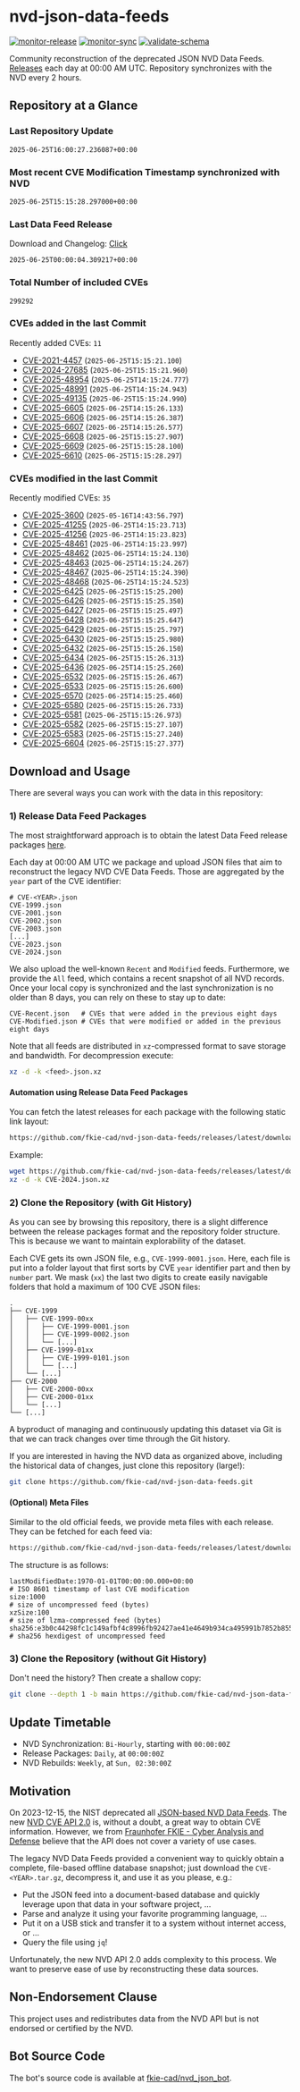 # nvd-json-data-feeds

[![monitor-release](https://github.com/fkie-cad/nvd-json-data-feeds/actions/workflows/monitor_release.yml/badge.svg)](https://github.com/fkie-cad/nvd-json-data-feeds/actions/workflows/monitor_release.yml)
[![monitor-sync](https://github.com/fkie-cad/nvd-json-data-feeds/actions/workflows/monitor_sync.yml/badge.svg)](https://github.com/fkie-cad/nvd-json-data-feeds/actions/workflows/monitor_sync.yml)
[![validate-schema](https://github.com/fkie-cad/nvd-json-data-feeds/actions/workflows/validate_schema.yml/badge.svg)](https://github.com/fkie-cad/nvd-json-data-feeds/actions/workflows/validate_schema.yml)

Community reconstruction of the deprecated JSON NVD Data Feeds.
[Releases](https://github.com/fkie-cad/nvd-json-data-feeds/releases/latest) each day at 00:00 AM UTC.
Repository synchronizes with the NVD every 2 hours.

## Repository at a Glance

### Last Repository Update

```plain
2025-06-25T16:00:27.236087+00:00
```

### Most recent CVE Modification Timestamp synchronized with NVD

```plain
2025-06-25T15:15:28.297000+00:00
```

### Last Data Feed Release

Download and Changelog: [Click](https://github.com/fkie-cad/nvd-json-data-feeds/releases/latest)

```plain
2025-06-25T00:00:04.309217+00:00
```

### Total Number of included CVEs

```plain
299292
```

### CVEs added in the last Commit

Recently added CVEs: `11`

- [CVE-2021-4457](CVE-2021/CVE-2021-44xx/CVE-2021-4457.json) (`2025-06-25T15:15:21.100`)
- [CVE-2024-27685](CVE-2024/CVE-2024-276xx/CVE-2024-27685.json) (`2025-06-25T15:15:21.960`)
- [CVE-2025-48954](CVE-2025/CVE-2025-489xx/CVE-2025-48954.json) (`2025-06-25T14:15:24.777`)
- [CVE-2025-48991](CVE-2025/CVE-2025-489xx/CVE-2025-48991.json) (`2025-06-25T14:15:24.943`)
- [CVE-2025-49135](CVE-2025/CVE-2025-491xx/CVE-2025-49135.json) (`2025-06-25T15:15:24.990`)
- [CVE-2025-6605](CVE-2025/CVE-2025-66xx/CVE-2025-6605.json) (`2025-06-25T14:15:26.133`)
- [CVE-2025-6606](CVE-2025/CVE-2025-66xx/CVE-2025-6606.json) (`2025-06-25T14:15:26.387`)
- [CVE-2025-6607](CVE-2025/CVE-2025-66xx/CVE-2025-6607.json) (`2025-06-25T14:15:26.577`)
- [CVE-2025-6608](CVE-2025/CVE-2025-66xx/CVE-2025-6608.json) (`2025-06-25T15:15:27.907`)
- [CVE-2025-6609](CVE-2025/CVE-2025-66xx/CVE-2025-6609.json) (`2025-06-25T15:15:28.100`)
- [CVE-2025-6610](CVE-2025/CVE-2025-66xx/CVE-2025-6610.json) (`2025-06-25T15:15:28.297`)


### CVEs modified in the last Commit

Recently modified CVEs: `35`

- [CVE-2025-3600](CVE-2025/CVE-2025-36xx/CVE-2025-3600.json) (`2025-05-16T14:43:56.797`)
- [CVE-2025-41255](CVE-2025/CVE-2025-412xx/CVE-2025-41255.json) (`2025-06-25T14:15:23.713`)
- [CVE-2025-41256](CVE-2025/CVE-2025-412xx/CVE-2025-41256.json) (`2025-06-25T14:15:23.823`)
- [CVE-2025-48461](CVE-2025/CVE-2025-484xx/CVE-2025-48461.json) (`2025-06-25T14:15:23.997`)
- [CVE-2025-48462](CVE-2025/CVE-2025-484xx/CVE-2025-48462.json) (`2025-06-25T14:15:24.130`)
- [CVE-2025-48463](CVE-2025/CVE-2025-484xx/CVE-2025-48463.json) (`2025-06-25T14:15:24.267`)
- [CVE-2025-48467](CVE-2025/CVE-2025-484xx/CVE-2025-48467.json) (`2025-06-25T14:15:24.390`)
- [CVE-2025-48468](CVE-2025/CVE-2025-484xx/CVE-2025-48468.json) (`2025-06-25T14:15:24.523`)
- [CVE-2025-6425](CVE-2025/CVE-2025-64xx/CVE-2025-6425.json) (`2025-06-25T15:15:25.200`)
- [CVE-2025-6426](CVE-2025/CVE-2025-64xx/CVE-2025-6426.json) (`2025-06-25T15:15:25.350`)
- [CVE-2025-6427](CVE-2025/CVE-2025-64xx/CVE-2025-6427.json) (`2025-06-25T15:15:25.497`)
- [CVE-2025-6428](CVE-2025/CVE-2025-64xx/CVE-2025-6428.json) (`2025-06-25T15:15:25.647`)
- [CVE-2025-6429](CVE-2025/CVE-2025-64xx/CVE-2025-6429.json) (`2025-06-25T15:15:25.797`)
- [CVE-2025-6430](CVE-2025/CVE-2025-64xx/CVE-2025-6430.json) (`2025-06-25T15:15:25.980`)
- [CVE-2025-6432](CVE-2025/CVE-2025-64xx/CVE-2025-6432.json) (`2025-06-25T15:15:26.150`)
- [CVE-2025-6434](CVE-2025/CVE-2025-64xx/CVE-2025-6434.json) (`2025-06-25T15:15:26.313`)
- [CVE-2025-6436](CVE-2025/CVE-2025-64xx/CVE-2025-6436.json) (`2025-06-25T14:15:25.260`)
- [CVE-2025-6532](CVE-2025/CVE-2025-65xx/CVE-2025-6532.json) (`2025-06-25T15:15:26.467`)
- [CVE-2025-6533](CVE-2025/CVE-2025-65xx/CVE-2025-6533.json) (`2025-06-25T15:15:26.600`)
- [CVE-2025-6570](CVE-2025/CVE-2025-65xx/CVE-2025-6570.json) (`2025-06-25T14:15:25.460`)
- [CVE-2025-6580](CVE-2025/CVE-2025-65xx/CVE-2025-6580.json) (`2025-06-25T15:15:26.733`)
- [CVE-2025-6581](CVE-2025/CVE-2025-65xx/CVE-2025-6581.json) (`2025-06-25T15:15:26.973`)
- [CVE-2025-6582](CVE-2025/CVE-2025-65xx/CVE-2025-6582.json) (`2025-06-25T15:15:27.107`)
- [CVE-2025-6583](CVE-2025/CVE-2025-65xx/CVE-2025-6583.json) (`2025-06-25T15:15:27.240`)
- [CVE-2025-6604](CVE-2025/CVE-2025-66xx/CVE-2025-6604.json) (`2025-06-25T15:15:27.377`)


## Download and Usage

There are several ways you can work with the data in this repository:

### 1) Release Data Feed Packages

The most straightforward approach is to obtain the latest Data Feed release packages [here](https://github.com/fkie-cad/nvd-json-data-feeds/releases/latest).

Each day at 00:00 AM UTC we package and upload JSON files that aim to reconstruct the legacy NVD CVE Data Feeds.
Those are aggregated by the `year` part of the CVE identifier:

```
# CVE-<YEAR>.json
CVE-1999.json
CVE-2001.json
CVE-2002.json
CVE-2003.json
[...]
CVE-2023.json
CVE-2024.json
```

We also upload the well-known `Recent` and `Modified` feeds.
Furthermore, we provide the `All` feed, which contains a recent snapshot of all NVD records.
Once your local copy is synchronized and the last synchronization is no older than 8 days, you can rely on these to stay up to date:

```plain
CVE-Recent.json   # CVEs that were added in the previous eight days
CVE-Modified.json # CVEs that were modified or added in the previous eight days
```

Note that all feeds are distributed in `xz`-compressed format to save storage and bandwidth.
For decompression execute:

```sh
xz -d -k <feed>.json.xz
```

#### Automation using Release Data Feed Packages

You can fetch the latest releases for each package with the following static link layout:

```sh
https://github.com/fkie-cad/nvd-json-data-feeds/releases/latest/download/CVE-<YEAR>.json.xz
```

Example:

```sh
wget https://github.com/fkie-cad/nvd-json-data-feeds/releases/latest/download/CVE-2024.json.xz
xz -d -k CVE-2024.json.xz
```

### 2) Clone the Repository (with Git History)

As you can see by browsing this repository, there is a slight difference between the release packages format and the repository folder structure.
This is because we want to maintain explorability of the dataset.

Each CVE gets its own JSON file, e.g., `CVE-1999-0001.json`.
Here, each file is put into a folder layout that first sorts by CVE `year` identifier part and then by `number` part.
We mask (`xx`) the last two digits to create easily navigable folders that hold a maximum of 100 CVE JSON files:

```plain
.
├── CVE-1999
│   ├── CVE-1999-00xx
│   │   ├── CVE-1999-0001.json
│   │   ├── CVE-1999-0002.json
│   │   └── [...]
│   ├── CVE-1999-01xx
│   │   ├── CVE-1999-0101.json
│   │   └── [...]
│   └── [...]
├── CVE-2000
│   ├── CVE-2000-00xx
│   ├── CVE-2000-01xx
│   └── [...]
└── [...]
```

A byproduct of managing and continuously updating this dataset via Git is that we can track changes over time through the Git history.

If you are interested in having the NVD data as organized above, including the historical data of changes, just clone this repository (large!):

```sh
git clone https://github.com/fkie-cad/nvd-json-data-feeds.git
```

#### (Optional) Meta Files

Similar to the old official feeds, we provide meta files with each release. They can be fetched for each feed via:

```sh
https://github.com/fkie-cad/nvd-json-data-feeds/releases/latest/download/CVE-<YEAR>.meta
```

The structure is as follows:

```plain
lastModifiedDate:1970-01-01T00:00:00.000+00:00                          # ISO 8601 timestamp of last CVE modification
size:1000                                                               # size of uncompressed feed (bytes)
xzSize:100                                                              # size of lzma-compressed feed (bytes)
sha256:e3b0c44298fc1c149afbf4c8996fb92427ae41e4649b934ca495991b7852b855 # sha256 hexdigest of uncompressed feed
```

### 3) Clone the Repository (without Git History)

Don't need the history? Then create a shallow copy:

```sh
git clone --depth 1 -b main https://github.com/fkie-cad/nvd-json-data-feeds.git
```


## Update Timetable

* NVD Synchronization: `Bi-Hourly`, starting with `00:00:00Z`
* Release Packages: `Daily`, at `00:00:00Z`
* NVD Rebuilds: `Weekly`, at `Sun, 02:30:00Z`


## Motivation

On 2023-12-15, the NIST deprecated all [JSON-based NVD Data Feeds](https://nvd.nist.gov/vuln/data-feeds#divRetirementBanner-1).
The new [NVD CVE API 2.0](https://nvd.nist.gov/developers/vulnerabilities) is, without a doubt, a great way to obtain CVE information.
However, we from [Fraunhofer FKIE - Cyber Analysis and Defense](https://www.fkie.fraunhofer.de/en/departments/cad.html) believe that the API does not cover a variety of use cases.

The legacy NVD Data Feeds provided a convenient way to quickly obtain a complete, file-based offline database snapshot; just download the `CVE-<YEAR>.tar.gz`, decompress it, and use it as you please, e.g.:

- Put the JSON feed into a document-based database and quickly leverage upon that data in your software project, ...
- Parse and analyze it using your favorite programming language, ...
- Put it on a USB stick and transfer it to a system without internet access, or ...
- Query the file using `jq`!

Unfortunately, the new NVD API 2.0 adds complexity to this process.
We want to preserve ease of use by reconstructing these data sources.

## Non-Endorsement Clause

This project uses and redistributes data from the NVD API but is not endorsed or certified by the NVD.

## Bot Source Code

The bot's source code is available at [fkie-cad/nvd\_json\_bot](https://github.com/fkie-cad/nvd_json_bot).